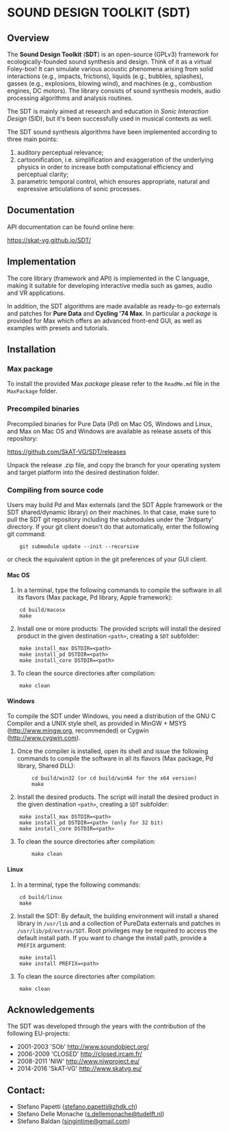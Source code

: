 # SOUND DESIGN TOOLKIT (SDT)


## Overview
The **Sound Design Toolkit** (**SDT**) is an open-source (GPLv3) framework for
ecologically-founded sound synthesis and design. Think of it as a virtual
Foley-box!
It can simulate various acoustic phenomena arising from solid interactions
(e.g., impacts, frictions), liquids (e.g., bubbles, splashes), gasses (e.g.,
explosions, blowing wind), and machines (e.g., combustion engines, DC motors).
The library consists of sound synthesis models, audio processing algorithms and
analysis routines.

The SDT is mainly aimed at research and education in *Sonic Interaction Design*
(SID), but it's been successfully used in musical contexts as well.

The SDT sound synthesis algorithms have been implemented according to three main
points:
1. auditory perceptual relevance;
2. cartoonification, i.e. simplification and exaggeration of the underlying
physics in order to increase both computational efficiency and perceptual
clarity;
3. parametric temporal control, which ensures appropriate, natural and
expressive articulations of sonic processes.


## Documentation
API documentation can be found online here:

https://skat-vg.github.io/SDT/


## Implementation
The core library (framework and API) is implemented in the C language, making it
suitable for developing interactive media such as games, audio and VR
applications.

In addition, the SDT algorithms are made available as ready-to-go externals and
patches for **Pure Data** and **Cycling '74 Max**. In particular a *package* is
provided for Max which offers an advanced front-end GUI, as well as examples
with presets and tutorials.


## Installation

### Max package
To install the provided Max *package* please refer to the `ReadMe.md` file in
the `MaxPackage` folder.

### Precompiled binaries
Precompiled binaries for Pure Data (Pd) on Mac OS, Windows and Linux, and Max on
Mac OS and Windows are available as release assets of this repository:

https://github.com/SkAT-VG/SDT/releases

Unpack the release .zip file, and copy the branch for your operating system and
target platform into the desired destination folder.

### Compiling from source code
Users may build Pd and Max externals (and the SDT Apple framework or the SDT
shared/dynamic library) on their machines. In that case, make sure to pull the
SDT git repository including the submodules under the '3rdparty' directory. If 
your git client doesn't do that automatically, enter the following git command:
```
	git submodule update --init --recursive
```
or check the equivalent option in the git preferences of your GUI client.

#### Mac OS
1. In a terminal, type the following commands to compile the software in all its
flavors (Max package, Pd library, Apple framework):
```
	cd build/macosx
	make
```
2. Install one or more products: The provided scripts will install the desired
product in the given destination ``<path>``, creating a ``SDT`` subfolder:
```
	make install_max DSTDIR=<path>
	make install_pd DSTDIR=<path>
	make install_core DSTDIR=<path>
```
3. To clean the source directories after compilation:
```
	make clean
```

#### Windows
To compile the SDT under Windows, you need a distribution of the GNU C Compiler
and a UNIX style shell, as provided in MinGW + MSYS (http://www.mingw.org,
recommended) or Cygwin (http://www.cygwin.com).

1. Once the compiler is installed, open its shell and issue the following
commands to compile the software in all its flavors (Max package, Pd library,
Shared DLL):
```
        cd build/win32 (or cd build/win64 for the x64 version)
        make
```
2. Install the desired products. The script will install the desired product in
the given destination ``<path>``, creating a ``SDT`` subfolder:
```
	make install_max DSTDIR=<path>
	make install_pd DSTDIR=<path> (only for 32 bit)
	make install_core DSTDIR=<path>
```
3. To clean the source directories after compilation:
```
        make clean
```

#### Linux
1. In a terminal, type the following commands:
```
	cd build/linux
	make
```
2. Install the SDT: By default, the building environment will install a shared
library in ``/usr/lib`` and a collection of PureData externals and patches in
``/usr/lib/pd/extras/SDT``.
Root privileges may be required to access the default install path. If you want
to change the install path, provide a ``PREFIX`` argument:
```       
	make install
	make install PREFIX=<path>
```
3. To clean the source directories after compilation:
```
	make clean
```


## Acknowledgements
The SDT was developed through the years with the contribution of the following
EU-projects:
 - 2001-2003 'SOb' http://www.soundobject.org/
 - 2006-2009 'CLOSED' http://closed.ircam.fr/
 - 2008-2011 'NIW' http://www.niwproject.eu/
 - 2014-2016 'SkAT-VG' http://www.skatvg.eu/


## Contact:
- Stefano Papetti (stefano.papetti@zhdk.ch)
- Stefano Delle Monache (s.dellemonache@tudelft.nl)
- Stefano Baldan (singintime@gmail.com)
